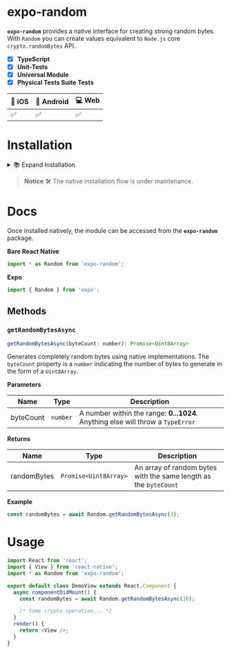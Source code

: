 # expo-random

**`expo-random`** provides a native interface for creating strong random bytes. With `Random` you can create values equivalent to `Node.js` core `crypto.randomBytes` API.

- [x] **TypeScript**
- [x] **Unit-Tests**
- [x] **Universal Module**
- [x] **Physical Tests Suite Tests**

| 🍎 iOS | 💚 Android | 💻 Web |
| ------ | ---------- | ------ |
| ✅     | ✅         | ✅     |

# Installation

<details>
<summary>📚 Expand Installation</summary>

First, you need to install the package from `npm` registry.

```sh
npm install expo-random

or

yarn add expo-random
```

## iOS

**`Podfile`**: Include the local CocoaPod

<details>
<summary>👉 Expand Code</summary>

```ruby
pod 'EXFirebaseInstanceID', path: '../node_modules/expo-random/ios'
```

</details>

Run: `$ pod install` to sync the pods with XCode.

## Android

**`android/settings.gradle`**: Make the library accessible to Android

<details>
<summary>👉 Expand Code</summary>

```gradle
include ':expo-random'
project(':expo-random').projectDir = new File(rootProject.projectDir, '../node_modules/expo-random/android')
```

and if not already included

```gradle
include ':expo-core'
project(':expo-core').projectDir = new File(rootProject.projectDir, '../node_modules/expo-core/android')
```

</details>

**`android/app/build.gradle`**: Insert the following lines inside the _`dependencies`_ block.

<details>
<summary>👉 Expand Code</summary>

```gradle
api project(':expo-random')
```

and if not already included

```gradle
api project(':expo-core')
```

</details>

**`./android/app/src/main/java/host/exp/exponent/MainActivity.java`**: Import, then export the module from your _`expoPackages`_:

<details>
<summary>👉 Expand Code</summary>

```java
/**
 * At the top of the file.
 * This is automatically imported with Android Studio, but if you are in any other editor you will need to manually import the module.
 */
import expo.modules.random.RandomPackage;

// Later in the file...

@Override
public List<Package> expoPackages() {
  /* Here you can add your own packages. */
  return Arrays.<Package>asList(
    /* Include this. */
    new RandomPackage()
  );
}
```

</details>

</details>

> **Notice** 🛠 The native installation flow is under maintenance.

# Docs

Once installed natively, the module can be accessed from the **`expo-random`** package.

**Bare React Native**

```js
import * as Random from 'expo-random';
```

**Expo**

```js
import { Random } from 'expo';
```

## Methods

### `getRandomBytesAsync`

```js
getRandomBytesAsync(byteCount: number): Promise<Uint8Array>
```

Generates completely random bytes using native implementations. The `byteCount` property is a `number` indicating the number of bytes to generate in the form of a `Uint8Array`.

**Parameters**

| Name      | Type     | Description                                                                     |
| --------- | -------- | ------------------------------------------------------------------------------- |
| byteCount | `number` | A number within the range: **0...1024**. Anything else will throw a `TypeError` |

**Returns**

| Name        | Type                  | Description                                                      |
| ----------- | --------------------- | ---------------------------------------------------------------- |
| randomBytes | `Promise<Uint8Array>` | An array of random bytes with the same length as the `byteCount` |

**Example**

```js
const randomBytes = await Random.getRandomBytesAsync(3);
```

# Usage

```javascript
import React from 'react';
import { View } from 'react-native';
import * as Random from 'expo-random';

export default class DemoView extends React.Component {
  async componentDidMount() {
    const randomBytes = await Random.getRandomBytesAsync(16);

    /* Some crypto operation... */
  }
  render() {
    return <View />;
  }
}
```
